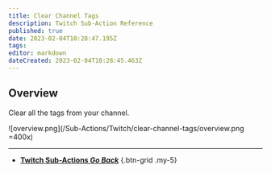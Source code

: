 ```yaml
---
title: Clear Channel Tags
description: Twitch Sub-Action Reference
published: true
date: 2023-02-04T10:28:47.195Z
tags: 
editor: markdown
dateCreated: 2023-02-04T10:28:45.463Z
---
```


## Overview
Clear all the tags from your channel.

![overview.png](/Sub-Actions/Twitch/clear-channel-tags/overview.png =400x)

---

- [<i class="mdi mdi-chevron-left"></i>**Twitch Sub-Actions *Go Back***](/Sub-Actions/Twitch)
{.btn-grid .my-5}
